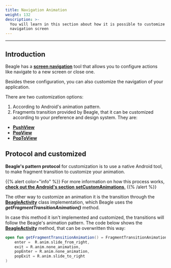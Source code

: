```yaml
---
title: Navigation Animation
weight: 132
description: >-
  You will learn in this section about how it is possible to customize Beagle's
  navigation screen
---
```


---

## Introduction

Beagle has a [**screen navigation**](/pt/home/resources/screen-navigation) tool that allows you to configure actions like navigate to a new screen or close one.

Besides these configuration, you can also customize the navigation of your application.

There are two customization options:

1. According to Android's animation pattern.
2. Fragments transition provided by Beagle, that it can be customized according to your preference and design system. They are:

- [**PushView**](/pt/home/api/actions/navigate/pushview)
- [**PopView**](/pt/home/api/actions/navigate/popview)
- [**PopToView**](/pt/home/api/actions/navigate/poptoview)

## Protocol and customized

**Beagle's pattern protocol** for customization is to use a native Android tool, to make fragment transition to customize your animation.

{{% alert color="info" %}}
For more information on how this process works, [**check out the Android's section** **setCustomAnimations**.](https://developer.android.com/reference/android/app/FragmentTransaction#setCustomAnimations%28int,%20int,%20int,%20int%29)
{{% /alert %}}

The other way to customize an animation it is the transition through the [**BeagleActivity**](/pt/home/get-started/creating-a-project-from-scratch/) class implementation, which Beagle uses the _**getFragmentTransitionAnimation\(\)**_ method.

In case this method it isn't implemented and customized, the transitions will follow the Beagle's animation pattern. The code below shows the [**BeagleActivity**](/pt/home/get-started/creating-a-project-from-scratch/) method, that can be overwritten this way:

```kotlin
open fun getFragmentTransitionAnimation() = FragmentTransitionAnimation(
    enter =  R.anim.slide_from_right,
    exit = R.anim.none_animation,
    popEnter = R.anim.none_animation,
    popExit = R.anim.slide_to_right
)
```
